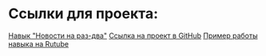 # Ссылки для проекта:
[Навык "Новости на раз-два"](https://dialogs.yandex.ru/store/skills/60881909-novosti-na-raz-dva)
[Ссылка на проект в GitHub](https://github.com/Sophi24/one-two-news)
[Пример работы навыка на Rutube](https://rutube.ru/video/private/d5c00de93bb00741bf3df32df4fe22a5)
